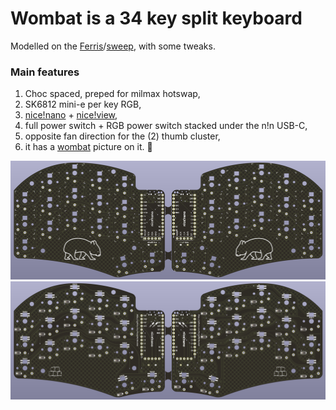 # Wombat is a 34 key split keyboard

Modelled on the [Ferris](https://github.com/pierrechevalier83/ferris)/[sweep](https://github.com/davidphilipbarr/Sweep), with some tweaks.

### Main features

1. Choc spaced, preped for milmax hotswap,
2. SK6812 mini-e per key RGB,
3. [nice!nano](https://nicekeyboards.com/nice-nano) + [nice!view](https://nicekeyboards.com/nice-view),
4. full power switch + RGB power switch stacked under the n!n USB-C,
5. opposite fan direction for the (2) thumb cluster,
6. it has a [wombat](https://en.wikipedia.org/wiki/Wombat) picture on it. 🎉

![front](front.png)
![back](back.png)
